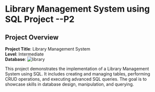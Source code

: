 # Library Management System using SQL Project --P2

## Project Overview

**Project Title**: Library Management System  
**Level**: Intermediate  
**Database**: ![library](https://github.com/user-attachments/assets/5d8c6af6-aece-487a-bf7e-e8d85b5ac541)

This project demonstrates the implementation of a Library Management System using SQL. It includes creating and managing tables, performing CRUD operations, and executing advanced SQL queries. The goal is to showcase skills in database design, manipulation, and querying.

